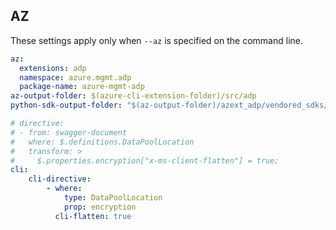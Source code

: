 ## AZ

These settings apply only when `--az` is specified on the command line.

``` yaml $(az) && $(target-mode) != 'core'
az:
  extensions: adp
  namespace: azure.mgmt.adp
  package-name: azure-mgmt-adp
az-output-folder: $(azure-cli-extension-folder)/src/adp
python-sdk-output-folder: "$(az-output-folder)/azext_adp/vendored_sdks/adp"

# directive:
# - from: swagger-document
#   where: $.definitions.DataPoolLocation
#   transform: >
#     $.properties.encryption["x-ms-client-flatten"] = true;
cli:
    cli-directive:
        - where:
            type: DataPoolLocation
            prop: encryption
          cli-flatten: true
```

